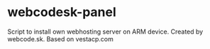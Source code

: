 # webcodesk-panel
Script to install own webhosting server on ARM device. Created by webcode.sk. Based on vestacp.com
